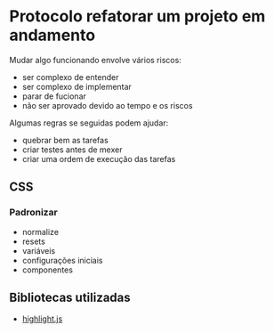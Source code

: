 # Protocolo refatorar um projeto em andamento

Mudar algo funcionando envolve vários riscos:

- ser complexo de entender
- ser complexo de implementar
- parar de fucionar
- não ser aprovado devido ao tempo e os riscos

Algumas regras se seguidas podem ajudar:

- quebrar bem as tarefas
- criar testes antes de mexer
- criar uma ordem de execução das tarefas

## CSS
### Padronizar

- normalize
- resets
- variáveis
- configurações iniciais
- componentes

## Bibliotecas utilizadas

- [highlight.js](https://highlightjs.org/)

